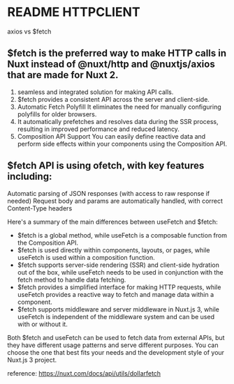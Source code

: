 # README HTTPCLIENT 
axios vs $fetch

## $fetch is the preferred way to make HTTP calls in Nuxt instead of @nuxt/http and @nuxtjs/axios that are made for Nuxt 2.
1. seamless and integrated solution for making API calls.
2. $fetch provides a consistent API across the server and client-side. 
3. Automatic Fetch Polyfill It eliminates the need for manually configuring polyfills for older browsers.
4. It automatically prefetches and resolves data during the SSR process, resulting in improved performance and reduced latency.
5. Composition API Support You can easily define reactive data and perform side effects within your components using the Composition API.

## $fetch API is using ofetch, with key features including:
Automatic parsing of JSON responses (with access to raw response if needed)
Request body and params are automatically handled, with correct Content-Type headers

Here's a summary of the main differences between useFetch and $fetch:

- $fetch is a global method, while useFetch is a composable function from the Composition API.
- $fetch is used directly within components, layouts, or pages, while useFetch is used within a composition function.
- $fetch supports server-side rendering (SSR) and client-side hydration out of the box, while useFetch needs to be used in conjunction with the fetch method to handle data fetching.
- $fetch provides a simplified interface for making HTTP requests, while useFetch provides a reactive way to fetch and manage data within a component.
- $fetch supports middleware and server middleware in Nuxt.js 3, while useFetch is independent of the middleware system and can be used with or without it.

Both $fetch and useFetch can be used to fetch data from external APIs, but they have different usage patterns and serve different purposes. You can choose the one that best fits your needs and the development style of your Nuxt.js 3 project.

reference:
https://nuxt.com/docs/api/utils/dollarfetch